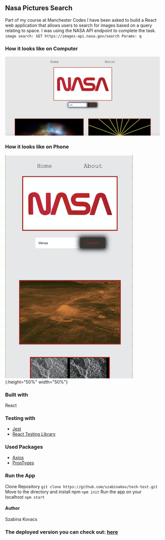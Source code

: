 
## Nasa Pictures Search

Part of my course at Manchester Codes I have been asked to build a React web application that allows users to search for images based on a query relating to space. I was using the NASA API endpoint to complete the task.
`image search:
GET​​ ​​https://images-api.nasa.gov/search ​Params: ​​q`

### How it looks like on Computer
![computer pic](ProjectPic1.png)

### How it looks like on Phone
![phone pic](ProjectPic2.png){:height="50%" width="50%"}

### Built with
React

### Testing with
+ [Jest](https://www.npmjs.com/package/jest)
+ [React Testing Library](https://testing-library.com/docs/dom-testing-library/intro)

### Used Packages
+ [Axios](https://www.npmjs.com/package/axios)
+ [PropTypes](https://www.npmjs.com/package/prop-types)

### Run the App
Clone Repository 
`git clone https://github.com/szabinakov/tech-test.git`
Move to the directory and install npm
`npm init`
Run the app on your localhost
`npm start`

#### Author
Szabina Kovacs

### The deployed version you can check out: [here](https://tech-test.vercel.app/)


